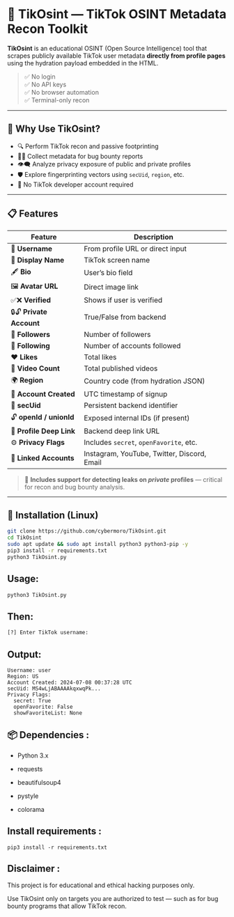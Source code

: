 # 🎯 TikOsint — TikTok OSINT Metadata Recon Toolkit

**TikOsint** is an educational OSINT (Open Source Intelligence) tool that scrapes publicly available TikTok user metadata **directly from profile pages** using the hydration payload embedded in the HTML.

> ✅ No login  
> ✅ No API keys  
> ✅ No browser automation  
> ✅ Terminal-only recon

---

## 🧠 Why Use TikOsint?

- 🔍 Perform TikTok recon and passive footprinting  
- 🧑‍💻 Collect metadata for bug bounty reports  
- 👁️‍🗨️ Analyze privacy exposure of public and private profiles  
- 🛡️ Explore fingerprinting vectors using `secUid`, `region`, etc.  
- 🚫 No TikTok developer account required

---

## 📋 Features

| Feature               | Description                                   |
|----------------------|-----------------------------------------------|
| 📝 **Username**            | From profile URL or direct input             |
| 👤 **Display Name**        | TikTok screen name                          |
| 🖋️ **Bio**                | User’s bio field                            |
| 🖼️ **Avatar URL**         | Direct image link                           |
| ✅❌ **Verified**          | Shows if user is verified                    |
| 🔒🔓 **Private Account**   | True/False from backend                      |
| 👥 **Followers**           | Number of followers                         |
| 🔄 **Following**           | Number of accounts followed                 |
| ❤️ **Likes**              | Total likes                                 |
| 🎥 **Video Count**         | Total published videos                      |
| 🌍 **Region**              | Country code (from hydration JSON)          |
| 📆 **Account Created**     | UTC timestamp of signup                     |
| 🔑 **secUid**              | Persistent backend identifier               |
| 🔓 **openId / unionId**    | Exposed internal IDs (if present)           |
| 🔗 **Profile Deep Link**   | Backend deep link URL                       |
| ⚙️ **Privacy Flags**       | Includes `secret`, `openFavorite`, etc.     |
| 🔗 **Linked Accounts**     | Instagram, YouTube, Twitter, Discord, Email |

> 🔐 **Includes support for detecting leaks on _private_ profiles** — critical for recon and bug bounty analysis.

---

## 🐧 Installation (Linux)

```bash
git clone https://github.com/cybermoro/TikOsint.git
cd TikOsint
sudo apt update && sudo apt install python3 python3-pip -y
pip3 install -r requirements.txt
python3 TikOsint.py
```

## Usage:
```Python
python3 TikOsint.py
```
## Then:
```Python
[?] Enter TikTok username: 
```
## Output:
```
Username: user
Region: US
Account Created: 2024-07-08 00:37:28 UTC
secUid: MS4wLjABAAAAkqxwqPk...
Privacy Flags:
  secret: True
  openFavorite: False
  showFavoriteList: None
```
## 📦 Dependencies :

- Python 3.x

- requests

- beautifulsoup4

- pystyle

- colorama

## Install requirements :
```
pip3 install -r requirements.txt
```
## Disclaimer :
This project is for educational and ethical hacking purposes only.

Use TikOsint only on targets you are authorized to test — such as for bug bounty programs that allow TikTok recon.
